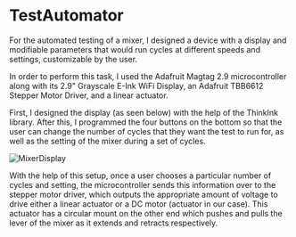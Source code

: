 # TestAutomator
For the automated testing of a mixer, I designed a device with a display and modifiable parameters that would run cycles at different speeds and settings, customizable by the user. 

In order to perform this task, I used the Adafruit Magtag 2.9 microcontroller along with its 2.9" Grayscale E-Ink WiFi Display, an Adafruit TBB6612 Stepper Motor Driver, and a linear actuator. 

First, I designed the display (as seen below) with the help of the ThinkInk library. After this, I programmed the four buttons on the bottom so that the user can change the number of cycles that they want the test to run for, as well as the setting of the mixer during a set of cycles. 

![MixerDisplay](https://github.com/kaushikcodes/TestAutomator/assets/66272646/7152e448-630a-4205-9370-5e4c6a3eace0)

With the help of this setup, once a user chooses a particular number of cycles and setting, the microcontroller sends this information over to the stepper motor 
driver, which outputs the appropriate amount of voltage to drive either a linear actuator or a DC motor (actuator in our case). This actuator has a circular mount 
on the other end which pushes and pulls the lever of the mixer as it extends and retracts respectively. 
